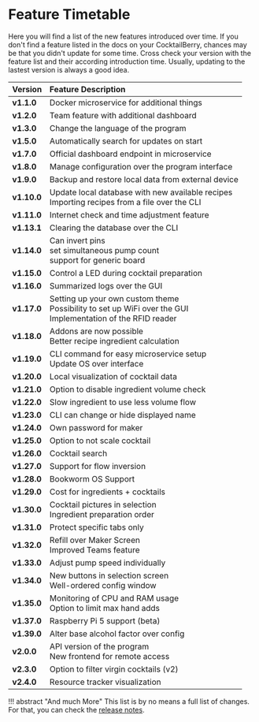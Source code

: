 # Feature Timetable

Here you will find a list of the new features introduced over time.
If you don't find a feature listed in the docs on your CocktailBerry, chances may be that you didn't update for some time.
Cross check your version with the feature list and their according introduction time.
Usually, updating to the lastest version is always a good idea.

| Version     | Feature Description                                                                                                  |
| :---------- | :------------------------------------------------------------------------------------------------------------------- |
| **v1.1.0**  | Docker microservice for additional things                                                                            |
| **v1.2.0**  | Team feature with additional dashboard                                                                               |
| **v1.3.0**  | Change the language of the program                                                                                   |
| **v1.5.0**  | Automatically search for updates on start                                                                            |
| **v1.7.0**  | Official dashboard endpoint in microservice                                                                          |
| **v1.8.0**  | Manage configuration over the program interface                                                                      |
| **v1.9.0**  | Backup and restore local data from external device                                                                   |
| **v1.10.0** | Update local database with new available recipes <br> Importing recipes from a file over the CLI                     |
| **v1.11.0** | Internet check and time adjustment feature                                                                           |
| **v1.13.1** | Clearing the database over the CLI                                                                                   |
| **v1.14.0** | Can invert pins <br> set simultaneous pump count <br> support for generic board                                      |
| **v1.15.0** | Control a LED during cocktail preparation                                                                            |
| **v1.16.0** | Summarized logs over the GUI                                                                                         |
| **v1.17.0** | Setting up your own custom theme <br> Possibility to set up WiFi over the GUI <br> Implementation of the RFID reader |
| **v1.18.0** | Addons are now possible <br> Better recipe ingredient calculation                                                    |
| **v1.19.0** | CLI command for easy microservice setup <br> Update OS over interface                                                |
| **v1.20.0** | Local visualization of cocktail data                                                                                 |
| **v1.21.0** | Option to disable ingredient volume check                                                                            |
| **v1.22.0** | Slow ingredient to use less volume flow                                                                              |
| **v1.23.0** | CLI can change or hide displayed name                                                                                |
| **v1.24.0** | Own password for maker                                                                                               |
| **v1.25.0** | Option to not scale cocktail                                                                                         |
| **v1.26.0** | Cocktail search                                                                                                      |
| **v1.27.0** | Support for flow inversion                                                                                           |
| **v1.28.0** | Bookworm OS Support                                                                                                  |
| **v1.29.0** | Cost for ingredients + cocktails                                                                                     |
| **v1.30.0** | Cocktail pictures in selection <br> Ingredient preparation order                                                     |
| **v1.31.0** | Protect specific tabs only                                                                                           |
| **v1.32.0** | Refill over Maker Screen <br> Improved Teams feature                                                                 |
| **v1.33.0** | Adjust pump speed individually                                                                                       |
| **v1.34.0** | New buttons in selection screen <br> Well-ordered config window                                                      |
| **v1.35.0** | Monitoring of CPU and RAM usage <br> Option to limit max hand adds                                                   |
| **v1.37.0** | Raspberry Pi 5 support (beta)                                                                                        |
| **v1.39.0** | Alter base alcohol factor over config                                                                                |
| **v2.0.0**  | API version of the program <br> New frontend for remote access                                                       |
| **v2.3.0**  | Option to filter virgin cocktails (v2)                                                                               |
| **v2.4.0**  | Resource tracker visualization                                                                                       |

!!! abstract "And much More"
    This list is by no means a full list of changes.
    For that, you can check the [release notes](https://github.com/AndreWohnsland/CocktailBerry/releases).
